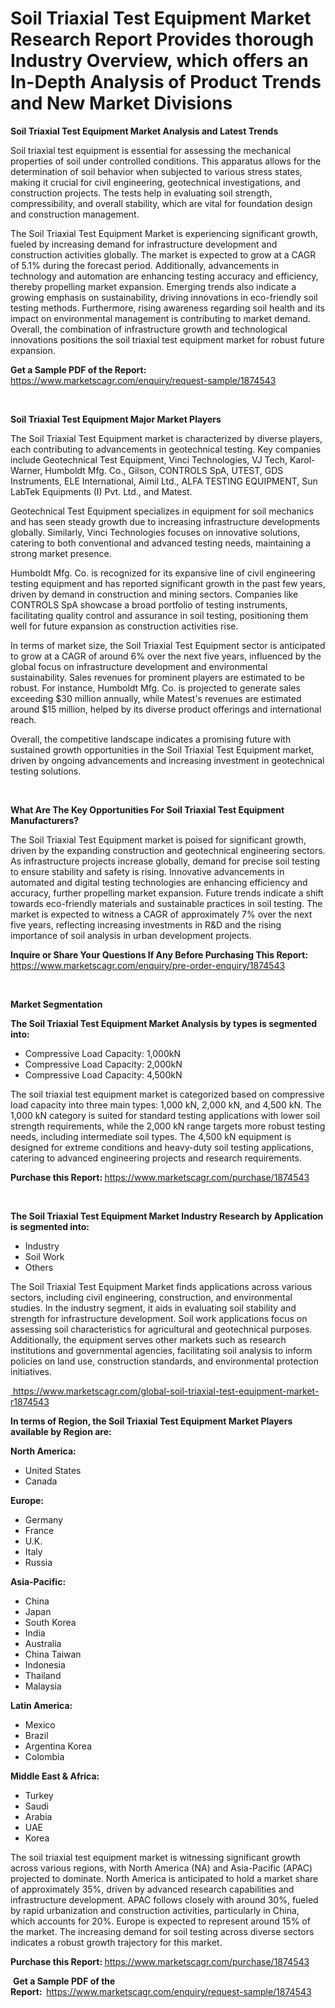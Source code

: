 <p><h1>Soil Triaxial Test Equipment Market Research Report Provides thorough Industry Overview, which offers an In-Depth Analysis of Product Trends and New Market Divisions</h1></p><p><strong>Soil Triaxial Test Equipment Market Analysis and Latest Trends</strong></p>
<p><p>Soil triaxial test equipment is essential for assessing the mechanical properties of soil under controlled conditions. This apparatus allows for the determination of soil behavior when subjected to various stress states, making it crucial for civil engineering, geotechnical investigations, and construction projects. The tests help in evaluating soil strength, compressibility, and overall stability, which are vital for foundation design and construction management.</p><p>The Soil Triaxial Test Equipment Market is experiencing significant growth, fueled by increasing demand for infrastructure development and construction activities globally. The market is expected to grow at a CAGR of 5.1% during the forecast period. Additionally, advancements in technology and automation are enhancing testing accuracy and efficiency, thereby propelling market expansion. Emerging trends also indicate a growing emphasis on sustainability, driving innovations in eco-friendly soil testing methods. Furthermore, rising awareness regarding soil health and its impact on environmental management is contributing to market demand. Overall, the combination of infrastructure growth and technological innovations positions the soil triaxial test equipment market for robust future expansion.</p></p>
<p><strong>Get a Sample PDF of the Report:&nbsp;</strong> <a href="https://www.marketscagr.com/enquiry/request-sample/1874543?utm_campaign=3443&utm_medium=2&utm_source=Github&utm_content=ia&utm_term=12042025&utm_id=soil-triaxial-test-equipment">https://www.marketscagr.com/enquiry/request-sample/1874543</a></p>
<p>&nbsp;</p>
<p><strong>Soil Triaxial Test Equipment Major Market Players</strong></p>
<p><p>The Soil Triaxial Test Equipment market is characterized by diverse players, each contributing to advancements in geotechnical testing. Key companies include Geotechnical Test Equipment, Vinci Technologies, VJ Tech, Karol-Warner, Humboldt Mfg. Co., Gilson, CONTROLS SpA, UTEST, GDS Instruments, ELE International, Aimil Ltd., ALFA TESTING EQUIPMENT, Sun LabTek Equipments (I) Pvt. Ltd., and Matest.</p><p>Geotechnical Test Equipment specializes in equipment for soil mechanics and has seen steady growth due to increasing infrastructure developments globally. Similarly, Vinci Technologies focuses on innovative solutions, catering to both conventional and advanced testing needs, maintaining a strong market presence.</p><p>Humboldt Mfg. Co. is recognized for its expansive line of civil engineering testing equipment and has reported significant growth in the past few years, driven by demand in construction and mining sectors. Companies like CONTROLS SpA showcase a broad portfolio of testing instruments, facilitating quality control and assurance in soil testing, positioning them well for future expansion as construction activities rise.</p><p>In terms of market size, the Soil Triaxial Test Equipment sector is anticipated to grow at a CAGR of around 6% over the next five years, influenced by the global focus on infrastructure development and environmental sustainability. Sales revenues for prominent players are estimated to be robust. For instance, Humboldt Mfg. Co. is projected to generate sales exceeding $30 million annually, while Matest's revenues are estimated around $15 million, helped by its diverse product offerings and international reach.</p><p>Overall, the competitive landscape indicates a promising future with sustained growth opportunities in the Soil Triaxial Test Equipment market, driven by ongoing advancements and increasing investment in geotechnical testing solutions.</p></p>
<p>&nbsp;</p>
<p><strong>What Are The Key Opportunities For Soil Triaxial Test Equipment Manufacturers?</strong></p>
<p><p>The Soil Triaxial Test Equipment market is poised for significant growth, driven by the expanding construction and geotechnical engineering sectors. As infrastructure projects increase globally, demand for precise soil testing to ensure stability and safety is rising. Innovative advancements in automated and digital testing technologies are enhancing efficiency and accuracy, further propelling market expansion. Future trends indicate a shift towards eco-friendly materials and sustainable practices in soil testing. The market is expected to witness a CAGR of approximately 7% over the next five years, reflecting increasing investments in R&D and the rising importance of soil analysis in urban development projects.</p></p>
<p><strong>Inquire or Share Your Questions If Any Before Purchasing This Report:</strong> <a href="https://www.marketscagr.com/enquiry/pre-order-enquiry/1874543?utm_campaign=3443&utm_medium=2&utm_source=Github&utm_content=ia&utm_term=12042025&utm_id=soil-triaxial-test-equipment">https://www.marketscagr.com/enquiry/pre-order-enquiry/1874543</a></p>
<p>&nbsp;</p>
<p><strong>Market Segmentation</strong></p>
<p><strong>The Soil Triaxial Test Equipment Market Analysis by types is segmented into:</strong></p>
<p><ul><li>Compressive Load Capacity: 1,000kN</li><li>Compressive Load Capacity: 2,000kN</li><li>Compressive Load Capacity: 4,500kN</li></ul></p>
<p><p>The soil triaxial test equipment market is categorized based on compressive load capacity into three main types: 1,000 kN, 2,000 kN, and 4,500 kN. The 1,000 kN category is suited for standard testing applications with lower soil strength requirements, while the 2,000 kN range targets more robust testing needs, including intermediate soil types. The 4,500 kN equipment is designed for extreme conditions and heavy-duty soil testing applications, catering to advanced engineering projects and research requirements.</p></p>
<p><strong>Purchase this Report:&nbsp;</strong><a href="https://www.marketscagr.com/purchase/1874543?utm_campaign=3443&utm_medium=2&utm_source=Github&utm_content=ia&utm_term=12042025&utm_id=soil-triaxial-test-equipment">https://www.marketscagr.com/purchase/1874543</a></p>
<p>&nbsp;</p>
<p><strong>The Soil Triaxial Test Equipment Market Industry Research by Application is segmented into:</strong></p>
<p><ul><li>Industry</li><li>Soil Work</li><li>Others</li></ul></p>
<p><p>The Soil Triaxial Test Equipment Market finds applications across various sectors, including civil engineering, construction, and environmental studies. In the industry segment, it aids in evaluating soil stability and strength for infrastructure development. Soil work applications focus on assessing soil characteristics for agricultural and geotechnical purposes. Additionally, the equipment serves other markets such as research institutions and governmental agencies, facilitating soil analysis to inform policies on land use, construction standards, and environmental protection initiatives.</p></p>
<p><a href="https://www.marketscagr.com/global-soil-triaxial-test-equipment-market-r1874543?utm_campaign=3443&utm_medium=2&utm_source=Github&utm_content=ia&utm_term=12042025&utm_id=soil-triaxial-test-equipment">&nbsp;https://www.marketscagr.com/global-soil-triaxial-test-equipment-market-r1874543</a></p>
<p><strong>In terms of Region, the Soil Triaxial Test Equipment Market Players available by Region are:</strong></p>
<p>
    <p> <strong> North America: </strong>
        <ul>
            <li>United States</li>
            <li>Canada</li>
        </ul>
        </p> 
    <p> <strong> Europe: </strong>
        <ul>
            <li>Germany</li>
            <li>France</li>
            <li>U.K.</li>
            <li>Italy</li>
            <li>Russia</li>
        </ul>
        </p> 
    <p> <strong> Asia-Pacific: </strong>
        <ul>
            <li>China</li>
            <li>Japan</li>
            <li>South Korea</li>
            <li>India</li>
            <li>Australia</li>
            <li>China Taiwan</li>
            <li>Indonesia</li>
            <li>Thailand</li>
            <li>Malaysia</li>
        </ul>
        </p> 
    <p> <strong> Latin America: </strong>
        <ul>
            <li>Mexico</li>
            <li>Brazil</li>
            <li>Argentina Korea</li>
            <li>Colombia</li>
        </ul>
        </p> 
    <p> <strong> Middle East & Africa: </strong>
        <ul>
            <li>Turkey</li>
            <li>Saudi</li>
            <li>Arabia</li>
            <li>UAE</li>
            <li>Korea</li>
        </ul>
    </p>
    </p>
<p><p>The soil triaxial test equipment market is witnessing significant growth across various regions, with North America (NA) and Asia-Pacific (APAC) projected to dominate. North America is anticipated to hold a market share of approximately 35%, driven by advanced research capabilities and infrastructure development. APAC follows closely with around 30%, fueled by rapid urbanization and construction activities, particularly in China, which accounts for 20%. Europe is expected to represent around 15% of the market. The increasing demand for soil testing across diverse sectors indicates a robust growth trajectory for this market.</p></p>
<p><strong>Purchase this Report: </strong><a href="https://www.marketscagr.com/purchase/1874543?utm_campaign=3443&utm_medium=2&utm_source=Github&utm_content=ia&utm_term=12042025&utm_id=soil-triaxial-test-equipment">https://www.marketscagr.com/purchase/1874543</a></p>
<p>&nbsp;<strong>Get a Sample PDF of the Report:&nbsp;&nbsp;</strong><a href="https://www.marketscagr.com/enquiry/request-sample/1874543?utm_campaign=3443&utm_medium=2&utm_source=Github&utm_content=ia&utm_term=12042025&utm_id=soil-triaxial-test-equipment">https://www.marketscagr.com/enquiry/request-sample/1874543</a></p>
<p><strong></strong></p>
<p><p></p><p></p><p></p></p>